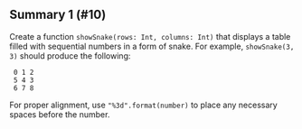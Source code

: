## Summary 1 (#10)

Create a function `showSnake(rows: Int, columns: Int)` that displays a table
filled with sequential numbers in a form of snake. For example, `showSnake(3,
3)` should produce the following:

```
 0 1 2
 5 4 3
 6 7 8
```

For proper alignment, use `"%3d".format(number)` to place any necessary spaces
before the number.
